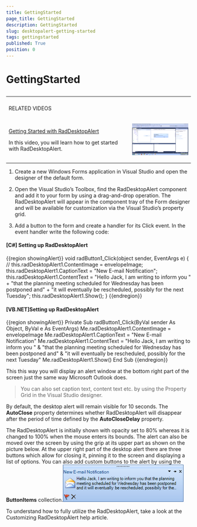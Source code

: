 ```yaml
---
title: GettingStarted
page_title: GettingStarted
description: GettingStarted
slug: desktopalert-getting-started
tags: gettingstarted
published: True
position: 0
---
```


# GettingStarted



## 
<table><th><tr><td>

RELATED VIDEOS</td><td></td></tr></th><tr><td>

[Getting Started with RadDesktopAlert](http://tv.telerik.com/watch/winforms/getting-started-with-raddesktopalert)

In this video, you will learn how to get started with RadDesktopAlert.
              </td><td>

![desktopalert-overview 001](images/desktopalert-overview001.png)</td></tr></table>

1. Create a new Windows Forms application in Visual Studio and open the designer of the default form.

1. Open the Visual Studio’s Toolbox, find the RadDesktopAlert component and add it to your form by using a drag-and-drop operation. The RadDesktopAlert will appear in the component tray of the Form designer and will be available for customization via the Visual Studio’s property grid.

1. Add a button to the form and create a handler for its Click event. In the event handler write the following code:        	
        

#### __[C#] Setting up RadDesktopAlert__

{{region showingAlert}}
	        void radButton1_Click(object sender, EventArgs e)
	        {
	           // this.radDesktopAlert1.ContentImage = envelopeImage;
	            this.radDesktopAlert1.CaptionText = "New E-mail Notification";
	            this.radDesktopAlert1.ContentText = "Hello Jack, I am writing to inform you " +
	                "that the planning meeting scheduled for Wednesday has been postponed and" +
	                "it will eventually be rescheduled, possibly for the next Tuesday";
	            this.radDesktopAlert1.Show();
	        }
	{{endregion}}



#### __[VB.NET]Setting up RadDesktopAlert__

{{region showingAlert}}
	    Private Sub radButton1_Click(ByVal sender As Object, ByVal e As EventArgs)
	        Me.radDesktopAlert1.ContentImage = envelopeImage
	        Me.radDesktopAlert1.CaptionText = "New E-mail Notification"
	        Me.radDesktopAlert1.ContentText = "Hello Jack, I am writing to inform you " & "that the planning meeting scheduled for Wednesday has been postponed and" & "it will eventually be rescheduled, possibly for the next Tuesday"
	        Me.radDesktopAlert1.Show()
	    End Sub
	{{endregion}}



This this way you will display an alert window at the bottom right part of the screen just the same way Microsoft Outlook does.

>You can also set caption text, content text etc. by using the Property Grid in the Visual Studio designer.

By default, the desktop alert will remain visible for 10 seconds. The __AutoClose__ property determines whether RadDesktopAlert will disappear after the period of time defined by the __AutoCloseDelay__ property.

The RadDesktopAlert is initially shown with opacity set to 80% whereas it is changed to 100% when the mouse enters its bounds. The alert can also be moved over the screen by using the grip at its upper part as shown on the picture below. At the upper right part of the desktop alert there are three buttons which allow for closing it, pinning it to the screen and displaying a list of options. You can also add custom buttons to the alert by using the __ButtonItems__ collection.![desktopalert-overview 002](images/desktopalert-overview002.png)

To understand how to fully utilize the RadDesktopAlert, take a look at the Customizing RadDesktopAlert help article.
		


